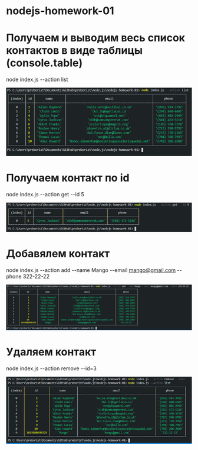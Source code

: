 # nodejs-homework-01

# Получаем и выводим весь список контактов в виде таблицы (console.table)

node index.js --action list

<p align="center">
  <img src="https://github.com/preborist/nodejs-homework-01/blob/main/screenshots/list.PNG" alt="action list">
</p>

# Получаем контакт по id

node index.js --action get --id 5

<p align="center">
  <img src="https://github.com/preborist/nodejs-homework-01/blob/main/screenshots/get.PNG" alt="action get">
</p>

# Добавялем контакт

node index.js --action add --name Mango --email mango@gmail.com --phone
322-22-22

<p align="center">
  <img src="https://github.com/preborist/nodejs-homework-01/blob/main/screenshots/addContact.PNG" alt="action addContact">
</p>

# Удаляем контакт

node index.js --action remove --id=3

<p align="center">
  <img src="https://github.com/preborist/nodejs-homework-01/blob/main/screenshots/removeContact.PNG" alt="action remove">
</p>
